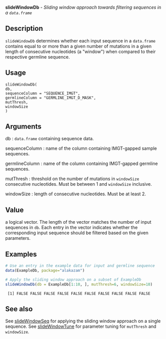 **slideWindowDb** - *Sliding window approach towards filtering sequences in a `data.frame`*

Description
--------------------

`slideWindowDb` determines whether each input sequence in a `data.frame` 
contains equal to or more than a given number of mutations in a given length of 
consecutive nucleotides (a "window") when compared to their respective germline 
sequence.


Usage
--------------------
```
slideWindowDb(
db,
sequenceColumn = "SEQUENCE_IMGT",
germlineColumn = "GERMLINE_IMGT_D_MASK",
mutThresh,
windowSize
)
```

Arguments
-------------------

db
:   `data.frame` containing sequence data.

sequenceColumn
:   name of the column containing IMGT-gapped sample sequences.

germlineColumn
:   name of the column containing IMGT-gapped germline sequences.

mutThresh
:   threshold on the number of mutations in `windowSize` 
consecutive nucleotides. Must be between 1 and `windowSize` 
inclusive.

windowSize
:   length of consecutive nucleotides. Must be at least 2.




Value
-------------------

a logical vector. The length of the vector matches the number of input sequences in 
`db`. Each entry in the vector indicates whether the corresponding input sequence
should be filtered based on the given parameters.



Examples
-------------------

```R
# Use an entry in the example data for input and germline sequence
data(ExampleDb, package="alakazam")

# Apply the sliding window approach on a subset of ExampleDb
slideWindowDb(db = ExampleDb[1:10, ], mutThresh=6, windowSize=10)
```


```
 [1] FALSE FALSE FALSE FALSE FALSE FALSE FALSE FALSE FALSE FALSE

```



See also
-------------------

See [slideWindowSeq](slideWindowSeq.md) for applying the sliding window approach on a single sequence. 
See [slideWindowTune](slideWindowTune.md) for parameter tuning for `mutThresh` and `windowSize`.






